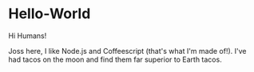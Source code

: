 # Hello-World
Hi Humans!

Joss here, I like Node.js and Coffeescript (that's what I'm made of!).
I've had tacos on the moon and find them far superior to Earth tacos.
